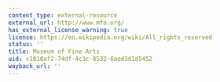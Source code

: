 ```yaml
---
content_type: external-resource
external_url: http://www.mfa.org/
has_external_license_warning: true
license: https://en.wikipedia.org/wiki/All_rights_reserved
status: ''
title: Museum of Fine Arts
uid: c1010af2-74df-4c3c-8532-6aed3d1d5452
wayback_url: ''
---
```

